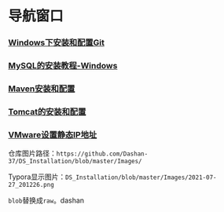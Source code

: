 # 导航窗口

### [Windows下安装和配置Git](https://github.com/Dashan-IZ/DS_Installation/blob/master/Markdown/Git/Git.md)

### [MySQL的安装教程-Windows](https://github.com/Dashan-IZ/DS_Installation/blob/master/Markdown/MySQL/MySQL.md)

### [Maven安装和配置](https://github.com/Dashan-IZ/DS_Installation/blob/master/Markdown/Maven/Maven.md)

### [Tomcat的安装和配置](https://github.com/Dashan-IZ/DS_Installation/blob/master/Markdown/Tomcat/Tomcat.md)

### [VMware设置静态IP地址](https://github.com/Dashan-IZ/DS_Installation/blob/master/Markdown/VMware/VMware.md)



仓库图片路径：`https://github.com/Dashan-37/DS_Installation/blob/master/Images/`

Typora显示图片：`DS_Installation/blob/master/Images/2021-07-27_201226.png`

`blob`替换成`raw`。dashan
